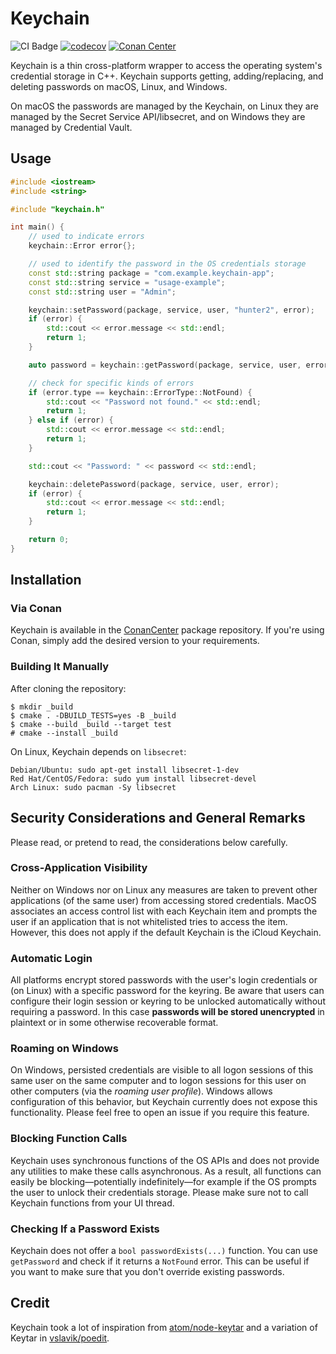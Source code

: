 # Keychain

![CI Badge](https://github.com/hrantzsch/keychain/workflows/Build%20and%20test/badge.svg)
[![codecov](https://codecov.io/gh/hrantzsch/keychain/branch/master/graph/badge.svg)](https://codecov.io/gh/hrantzsch/keychain)
[![Conan Center](https://img.shields.io/conan/v/keychain)](https://conan.io/center/recipes/keychain)

Keychain is a thin cross-platform wrapper to access the operating system's credential storage in C++.
Keychain supports getting, adding/replacing, and deleting passwords on macOS, Linux, and Windows.

On macOS the passwords are managed by the Keychain, on Linux they are managed by the Secret Service API/libsecret, and on Windows they are managed by Credential Vault.

## Usage

```cpp
#include <iostream>
#include <string>

#include "keychain.h"

int main() {
    // used to indicate errors
    keychain::Error error{};

    // used to identify the password in the OS credentials storage
    const std::string package = "com.example.keychain-app";
    const std::string service = "usage-example";
    const std::string user = "Admin";

    keychain::setPassword(package, service, user, "hunter2", error);
    if (error) {
        std::cout << error.message << std::endl;
        return 1;
    }

    auto password = keychain::getPassword(package, service, user, error);

    // check for specific kinds of errors
    if (error.type == keychain::ErrorType::NotFound) {
        std::cout << "Password not found." << std::endl;
        return 1;
    } else if (error) {
        std::cout << error.message << std::endl;
        return 1;
    }

    std::cout << "Password: " << password << std::endl;

    keychain::deletePassword(package, service, user, error);
    if (error) {
        std::cout << error.message << std::endl;
        return 1;
    }

    return 0;
}
```

## Installation

### Via Conan

Keychain is available in the [ConanCenter](https://conan.io/center/recipes/keychain) package repository.
If you're using Conan, simply add the desired version to your requirements.

### Building It Manually

After cloning the repository:
```
$ mkdir _build
$ cmake . -DBUILD_TESTS=yes -B _build
$ cmake --build _build --target test
# cmake --install _build
```

On Linux, Keychain depends on `libsecret`:
```
Debian/Ubuntu: sudo apt-get install libsecret-1-dev
Red Hat/CentOS/Fedora: sudo yum install libsecret-devel
Arch Linux: sudo pacman -Sy libsecret
```

## Security Considerations and General Remarks

Please read, or pretend to read, the considerations below carefully.

### Cross-Application Visibility

Neither on Windows nor on Linux any measures are taken to prevent other applications (of the same user) from accessing stored credentials.
MacOS associates an access control list with each Keychain item and prompts the user if an application that is not whitelisted tries to access the item.
However, this does not apply if the default Keychain is the iCloud Keychain.

### Automatic Login

All platforms encrypt stored passwords with the user's login credentials or (on Linux) with a specific password for the keyring.
Be aware that users can configure their login session or keyring to be unlocked automatically without requiring a password.
In this case **passwords will be stored unencrypted** in plaintext or in some otherwise recoverable format.

### Roaming on Windows

On Windows, persisted credentials are visible to all logon sessions of this same user on the same computer and to logon sessions for this user on other computers (via the _roaming user profile_).
Windows allows configuration of this behavior, but Keychain currently does not expose this functionality.
Please feel free to open an issue if you require this feature.

### Blocking Function Calls

Keychain uses synchronous functions of the OS APIs and does not provide any utilities to make these calls asynchronous.
As a result, all functions can easily be blocking—potentially indefinitely—for example if the OS prompts the user to unlock their credentials storage.
Please make sure not to call Keychain functions from your UI thread.

### Checking If a Password Exists

Keychain does not offer a `bool passwordExists(...)` function.
You can use `getPassword` and check if it returns a `NotFound` error.
This can be useful if you want to make sure that you don't override existing passwords.

## Credit

Keychain took a lot of inspiration from [atom/node-keytar](https://github.com/atom/node-keytar) and a variation of Keytar in [vslavik/poedit](https://github.com/vslavik/poedit/tree/master/src/keychain).
